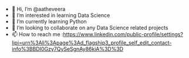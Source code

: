 - 👋 Hi, I’m @aatheveera
- 👀 I’m interested in learning Data Science
- 🌱 I’m currently learning Python
- 💞️ I’m looking to collaborate on any Data Science related projects
- 📫 How to reach me :https://www.linkedin.com/public-profile/settings?lipi=urn%3Ali%3Apage%3Ad_flagship3_profile_self_edit_contact-info%3BBDI0Gzy7QySeSgnAy86kiA%3D%3D

